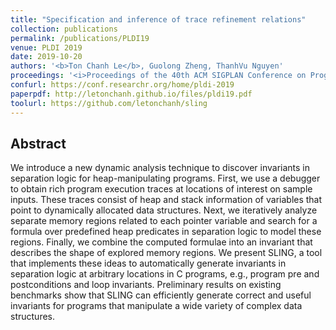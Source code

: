 ```yaml
---
title: "Specification and inference of trace refinement relations"
collection: publications
permalink: /publications/PLDI19
venue: PLDI 2019
date: 2019-10-20
authors: '<b>Ton Chanh Le</b>, Guolong Zheng, ThanhVu Nguyen'
proceedings: '<i>Proceedings of the 40th ACM SIGPLAN Conference on Programming Language Design and Implementation</i>'
confurl: https://conf.researchr.org/home/pldi-2019
paperpdf: http://letonchanh.github.io/files/pldi19.pdf
toolurl: https://github.com/letonchanh/sling
---
```


## Abstract
We introduce a new dynamic analysis technique to discover invariants in separation logic for heap-manipulating programs. First, we use a debugger to obtain rich program execution traces at locations of interest on sample inputs. These traces consist of heap and stack information of variables that point to dynamically allocated data structures. Next, we iteratively analyze separate memory regions related to each pointer variable and search for a formula over predefined heap predicates in separation logic to model these regions. Finally, we combine the computed formulae into an invariant that describes the shape of explored memory regions. We present SLING, a tool that implements these ideas to automatically generate invariants in separation logic at arbitrary locations in C programs, e.g., program pre and postconditions and loop invariants. Preliminary results on existing benchmarks show that SLING can efficiently generate correct and useful invariants for programs that manipulate a wide variety of complex data structures.
